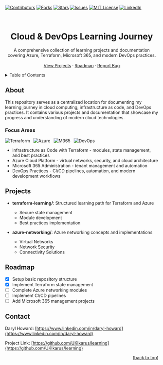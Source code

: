 <a name="readme-top"></a>

[![Contributors][contributors-shield]][contributors-url]
[![Forks][forks-shield]][forks-url]
[![Stars][stars-shield]][stars-url]
[![Issues][issues-shield]][issues-url]
[![MIT License][license-shield]][license-url]
[![LinkedIn][linkedin-shield]][linkedin-url]

<br />
<div align="center">
  <h1 align="center">Cloud & DevOps Learning Journey</h1>

  <p align="center">
    A comprehensive collection of learning projects and documentation covering Azure, Terraform, Microsoft 365, and modern DevOps practices.
    <br />
    <br />
    <a href="#projects">View Projects</a>
    ·
    <a href="#roadmap">Roadmap</a>
    ·
    <a href="https://github.com/UKIkarus/learning/issues">Report Bug</a>
  </p>
</div>

<details>
  <summary>Table of Contents</summary>
  <ol>
    <li><a href="#about">About The Repository</a></li>
    <li><a href="#projects">Projects</a></li>
    <li><a href="#roadmap">Learning Roadmap</a></li>
    <li><a href="#contact">Contact</a></li>
  </ol>
</details>

## About

This repository serves as a centralized location for documenting my learning journey in cloud computing, infrastructure as code, and DevOps practices. It contains various projects and documentation that showcase my progress and understanding of modern cloud technologies.

### Focus Areas

![Terraform][terraform-shield] &nbsp; ![Azure][azure-shield] &nbsp; ![M365][m365-shield] &nbsp; ![DevOps][devops-shield]

- Infrastructure as Code with Terraform - modules, state management, and best practices
- Azure Cloud Platform - virtual networks, security, and cloud architecture
- Microsoft 365 Administration - tenant management and automation
- DevOps Practices - CI/CD pipelines, automation, and modern development workflows

## Projects

- **terraform-learning/**: Structured learning path for Terraform and Azure
  - Secure state management
  - Module development
  - Best practices implementation

- **azure-networking/**: Azure networking concepts and implementations
  - Virtual Networks
  - Network Security
  - Connectivity Solutions

## Roadmap

- [x] Setup basic repository structure
- [x] Implement Terraform state management
- [ ] Complete Azure networking modules
- [ ] Implement CI/CD pipelines
- [ ] Add Microsoft 365 management projects

## Contact

Daryl Howard: [https://www.linkedin.com/in/daryl-howard](https://www.linkedin.com/in/daryl-howard)

Project Link: [https://github.com/UKIkarus/learning](https://github.com/UKIkarus/learning)

<p align="right">(<a href="#readme-top">back to top</a>)</p>

<!-- MARKDOWN LINKS & IMAGES -->
[contributors-shield]: https://img.shields.io/github/contributors/UKIkarus/learning.svg?style=for-the-badge
[contributors-url]: https://github.com/UKIkarus/learning/graphs/contributors
[forks-shield]: https://img.shields.io/github/forks/UKIkarus/learning.svg?style=for-the-badge
[forks-url]: https://github.com/UKIkarus/learning/network/members
[stars-shield]: https://img.shields.io/github/stars/UKIkarus/learning.svg?style=for-the-badge
[stars-url]: https://github.com/UKIkarus/learning/stargazers
[issues-shield]: https://img.shields.io/github/issues/UKIkarus/learning.svg?style=for-the-badge
[issues-url]: https://github.com/UKIkarus/learning/issues
[license-shield]: https://img.shields.io/github/license/UKIkarus/learning.svg?style=for-the-badge
[license-url]: https://github.com/UKIkarus/learning/blob/master/LICENSE.txt
[linkedin-shield]: https://img.shields.io/badge/-LinkedIn-black.svg?style=for-the-badge&logo=linkedin&colorB=555
[linkedin-url]: https://www.linkedin.com/in/daryl-howard

<!-- Technology Shields -->
[terraform-shield]: https://img.shields.io/badge/Terraform-7B42BC?style=for-the-badge&logo=terraform&logoColor=white
[azure-shield]: https://img.shields.io/badge/Azure-0078D4?style=for-the-badge&logo=microsoftazure&logoColor=white
[m365-shield]: https://img.shields.io/badge/Microsoft%20365-D83B01?style=for-the-badge&logo=microsoft&logoColor=white
[devops-shield]: https://img.shields.io/badge/DevOps-007ACC?style=for-the-badge&logo=azure-devops&logoColor=white
